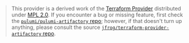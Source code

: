 > This provider is a derived work of the [Terraform Provider](https://github.com/jfrog/terraform-provider-artifactory)
> distributed under [MPL 2.0](https://www.mozilla.org/en-US/MPL/2.0/). If you encounter a bug or missing feature,
> first check the [`pulumi/pulumi-artifactory` repo](https://github.com/pulumi/pulumi-artifactory/issues); however, if that doesn't turn up anything,
> please consult the source [`jfrog/terraform-provider-artifactory` repo](https://github.com/jfrog/terraform-provider-artifactory/issues).